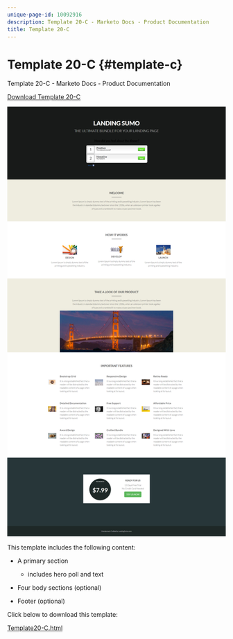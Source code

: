 ```yaml
---
unique-page-id: 10092916
description: Template 20-C - Marketo Docs - Product Documentation
title: Template 20-C
---
```


# Template 20-C {#template-c}

Template 20-C - Marketo Docs - Product Documentation

[Download Template 20-C](http://docs.marketo.com/download/attachments/10092916/template-20c.html?version=1&modificationdate=1441750739000&api=v2)

![](assets/template-20c.png)

This template includes the following content:

* A primary section

    * includes hero poll and text

* Four body sections (optional)
* Footer (optional)

Click below to download this template:

[Template20-C.html](http://docs.marketo.com/download/attachments/10092916/template-20c.html?version=1&modificationdate=1441750739000&api=v2)
